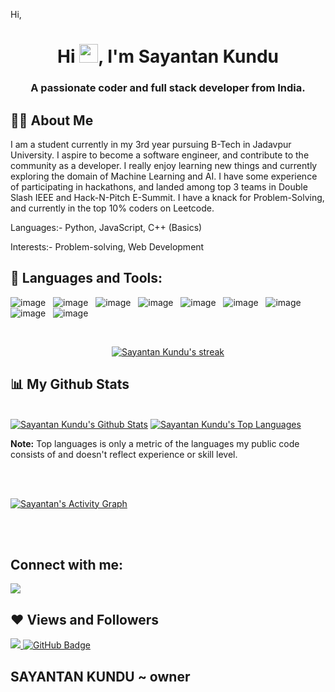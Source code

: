 Hi, 

<h1 align="center">Hi <img src="https://raw.githubusercontent.com/MartinHeinz/MartinHeinz/master/wave.gif" width="30px">, I'm Sayantan Kundu </h1>
<h3 align="center">A passionate coder and full stack developer from India.</h3>


## 🙋‍♂️ About Me

I am a student currently in my 3rd year pursuing B-Tech in Jadavpur University. I aspire to become a software engineer, and contribute to the community as a developer. I really enjoy learning new things and currently exploring the domain of Machine Learning and AI. I have some experience of participating in hackathons, and landed among top 3 teams in Double Slash IEEE and Hack-N-Pitch E-Summit. I have a knack for Problem-Solving, and currently in the top 10% coders on Leetcode. 

 Languages:- Python, JavaScript, C++ (Basics)
 
 Interests:- Problem-solving, Web Development
 
 
## 🚀 Languages and Tools:

![image](https://img.shields.io/badge/Python-14354C?style=for-the-badge&logo=python&logoColor=white)&nbsp;&nbsp;
![image](https://img.shields.io/badge/C%2B%2B-00599C?style=for-the-badge&logo=c%2B%2B&logoColor=white)&nbsp;&nbsp;
![image](https://img.shields.io/badge/HTML5-E34F26?style=for-the-badge&logo=html5&logoColor=white)&nbsp;&nbsp;
![image](https://img.shields.io/badge/CSS3-1572B6?style=for-the-badge&logo=css3&logoColor=white)&nbsp;&nbsp;
![image](https://img.shields.io/badge/Heroku-430098?style=for-the-badge&logo=heroku&logoColor=white)&nbsp;&nbsp;
![image](https://img.shields.io/badge/Git-F05032?style=for-the-badge&logo=git&logoColor=white)&nbsp;&nbsp;
![image](https://img.shields.io/badge/React-61DBFB?style=for-the-badge&logo=react&logoColor=black)&nbsp;&nbsp;
![image](https://img.shields.io/badge/Javascript-F0DB4F?style=for-the-badge&logo=javascript&logoColor=black)&nbsp;&nbsp;
![image](https://img.shields.io/badge/Nodejs-3C873A?style=for-the-badge&logo=node.js&logoColor=white)&nbsp;&nbsp;

<!-- [![React Badge](https://img.shields.io/badge/-React-61DBFB?style=for-the-badge&labelColor=black&logo=react&logoColor=61DBFB)](#)  [![Javascript Badge](https://img.shields.io/badge/-Javascript-F0DB4F?style=for-the-badge&labelColor=black&logo=javascript&logoColor=F0DB4F)](#) [![Typescript Badge](https://img.shields.io/badge/-Typescript-007acc?style=for-the-badge&labelColor=black&logo=typescript&logoColor=007acc)](#) [![Nodejs Badge](https://img.shields.io/badge/-Nodejs-3C873A?style=for-the-badge&labelColor=black&logo=node.js&logoColor=3C873A)](#) [![GraphQL Badge](https://img.shields.io/badge/-GraphQl-e535ab?style=for-the-badge&labelColor=black&logo=node.js&logoColor=e535ab)](#) -->
<br/>

<p align="center">
    <a href="https://github.com/PiXeL99-eng/github-readme-streak-stats">
        <img title="🔥 Get streak stats for your profile at git.io/streak-stats" alt="Sayantan Kundu's streak" src="https://github-readme-streak-stats.herokuapp.com/?user=PiXeL99-eng&theme=onedark&hide_border=true&stroke=0000&background=060A0CD0"/>
    </a>
</p>

## 📊 My Github Stats

  <br/>
    <a href="https://github.com/PiXeL99-eng/github-readme-stats"><img alt="Sayantan Kundu's Github Stats" src="https://github-readme-stats.vercel.app/api?username=PiXeL99-eng&show_icons=true&count_private=true&theme=synthwave&hide_border=true&bg_color=0D1117" /></a>
  <a href="https://github.com/PiXeL99-eng/github-readme-stats"><img alt="Sayantan Kundu's Top Languages" src="https://github-readme-stats.vercel.app/api/top-langs/?username=PiXeL99-eng&langs_count=8&count_private=true&layout=compact&theme=tokyonight&hide_border=true&bg_color=0D1117" /></a>
  </br>
  
 


  <b>Note:</b> Top languages is only a metric of the languages my public code consists of and doesn't reflect experience or skill level.


<br/>
<br/>

<a href="https://github.com/PiXeL99-eng/github-readme-activity-graph"><img alt="Sayantan's Activity Graph" src="https://activity-graph.herokuapp.com/graph?username=PiXeL99-eng&bg_color=0D1117&color=5BCDEC&line=5BCDEC&point=FFFFFF&hide_border=true" /></a>

<br/>
<br/>

## Connect with me:
<p align="centre">

<a href = "https://www.linkedin.com/in/sayantan-kundu-42a942203/"><img src="https://img.icons8.com/fluent/48/000000/linkedin.png"/></a>

</p>

## ❤ Views and Followers
<a href="https://github.com/Meghna-DAS/github-profile-views-counter">
    <img src="https://komarev.com/ghpvc/?username=PiXeL99-eng">
</a>
<a href="https://github.com/PiXeL99-eng?tab=followers"><img src="https://img.shields.io/github/followers/PiXeL99-eng?label=Followers&style=social" alt="GitHub Badge"></a>


## SAYANTAN KUNDU ~ owner

<!---
PiXeL99-eng/PiXeL99-eng is a ✨ special ✨ repository because its `README.md` (this file) appears on your GitHub profile.
You can click the Preview link to take a look at your changes.
--->
